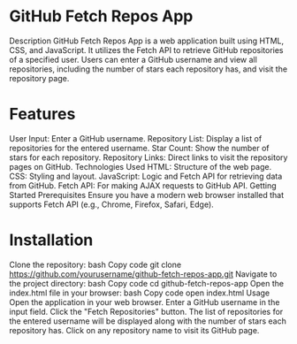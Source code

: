 # GitHub Fetch Repos App
Description
GitHub Fetch Repos App is a web application built using HTML, CSS, and JavaScript. It utilizes the Fetch API to retrieve GitHub repositories of a specified user. Users can enter a GitHub username and view all repositories, including the number of stars each repository has, and visit the repository page.

# Features
User Input: Enter a GitHub username.
Repository List: Display a list of repositories for the entered username.
Star Count: Show the number of stars for each repository.
Repository Links: Direct links to visit the repository pages on GitHub.
Technologies Used
HTML: Structure of the web page.
CSS: Styling and layout.
JavaScript: Logic and Fetch API for retrieving data from GitHub.
Fetch API: For making AJAX requests to GitHub API.
Getting Started
Prerequisites
Ensure you have a modern web browser installed that supports Fetch API (e.g., Chrome, Firefox, Safari, Edge).

# Installation
Clone the repository:
bash
Copy code
git clone https://github.com/yourusername/github-fetch-repos-app.git
Navigate to the project directory:
bash
Copy code
cd github-fetch-repos-app
Open the index.html file in your browser:
bash
Copy code
open index.html
Usage
Open the application in your web browser.
Enter a GitHub username in the input field.
Click the "Fetch Repositories" button.
The list of repositories for the entered username will be displayed along with the number of stars each repository has.
Click on any repository name to visit its GitHub page.

